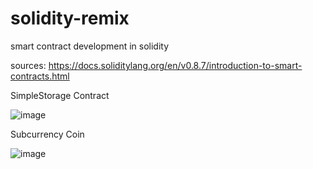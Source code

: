 # solidity-remix
smart contract development in solidity

sources: 
https://docs.soliditylang.org/en/v0.8.7/introduction-to-smart-contracts.html

SimpleStorage Contract

![image](https://user-images.githubusercontent.com/90727330/133453184-1be551c5-06a9-47b5-9329-07d8af39c61f.png)

Subcurrency Coin

![image](https://user-images.githubusercontent.com/90727330/133468861-61ca0b1a-65f0-4ec1-8028-47a3c3d1abd7.png)



